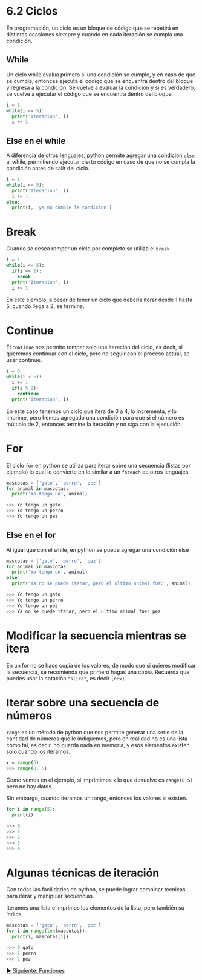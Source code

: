 # 6.2 Ciclos

En programación, un ciclo es un bloque de código que se repetirá en distintas ocasiones siempre y cuando en cada iteración se cumpla una condición.

## While

Un ciclo while evalua primero si una condición se cumple, y en caso de que se cumpla, entonces ejecuta el código que se encuentra dentro del bloque y regresa a la condición.
Se vuelve a evaluar la condición y si es verdadero, se vuelve a ejecutar el código que se encuentra dentro del bloque.

```python
i = 1
while(i <= 5):
  print('Iteracion', i)
  i += 1

```

## Else en el while

A diferencia de otros lenguajes, python permite agregar una condición `else` al while, permitiendo ejecutar cierto código en caso de que no se cumpla la condición antes de salir del ciclo.

```python
i = 1
while(i <= 5):
  print('Iteracion', i)
  i += 1
else:
  print(i, 'ya no cumple la condicion')

```

# Break

Cuando se desea romper un ciclo por completo se utiliza el `break`

```python
i = 1
while(i <= 5):
  if(i == 2):
    break
  print('Iteracion', i)
  i += 1

```

En este ejemplo, a pesar de tener un ciclo que debería iterar desde 1 hasta 5, cuando llega a 2, se termina.

# Continue

El `continue` nos permite romper solo una iteración del ciclo, es decir, si queremos continuar con el ciclo, pero no seguir con el proceso actual, se usar continue.

```python
i = 0
while(i < 5):
  i += 1
  if(i % 2):
    continue
  print('Iteracion', i)

```

En este caso tenemos un ciclo que itera de 0 a 4, lo incrementa, y lo imprime, pero hemos agregado una condición para que si el número es múltiplo de 2, entonces termine la iteración y no siga con la ejecución.

# For

El ciclo `for` en python se utiliza para iterar sobre una secuencia (listas por ejemplo) lo cual lo convierte en lo similar a un `foreach` de otros lenguajes.

```python
mascotas = ['gato', 'perro', 'pez']
for animal in mascotas:
  print('Yo tengo un', animal)

>>> Yo tengo un gato
>>> Yo tengo un perro
>>> Yo tengo un pez
```

## Else en el for

Al igual que con el while, en python se puede agregar una condición else

```python
mascotas = ['gato', 'perro', 'pez']
for animal in mascotas:
  print('Yo tengo un', animal)
else:
  print('Ya no se puede iterar, pero el ultimo animal fue:', animal)

>>> Yo tengo un gato
>>> Yo tengo un perro
>>> Yo tengo un pez
>>> Ya no se puede iterar, pero el ultimo animal fue: pez
```

# Modificar la secuencia mientras se itera

En un for no se hace copia de los valores, de modo que si quieres modificar la secuencia, se recomienda que primero hagas una copia.
Recuerda que puedes usar la notación `"slice"`, es decir `[n:x]`.

# Iterar sobre una secuencia de números

`range` es un método de python que nos permite generar una serie de la cantidad de números que le indiquemos, pero en realidad no es una lista como tal, es decir, no guarda nada en memoria, y esos elementos existen solo cuando los iteramos.

```python
x = range(5)
>>> range(0, 5)
```

Como vemos en el ejemplo, si imprimimos `x` lo que devuelve es `range(0,5)` pero no hay datos.

Sin embargo, cuando iteramos un rango, entonces los valores si existen.

```python
for i in range(5):
  print(i)

>>> 0
>>> 1
>>> 2
>>> 3
>>> 4
```

# Algunas técnicas de iteración

Con todas las facilidades de python, se puede lograr combinar técnicas para iterar y manipular secuencias.

Iteramos una lista e imprimos los elementos de la lista, pero también su índice.

```python
mascotas = ['gato', 'perro', 'pez']
for i in range(len(mascotas)):
  print(i, mascotas[i])

>>> 0 gato
>>> 1 perro
>>> 2 pez
```

[:arrow_forward: Siguiente: Funciones](functions.md)
